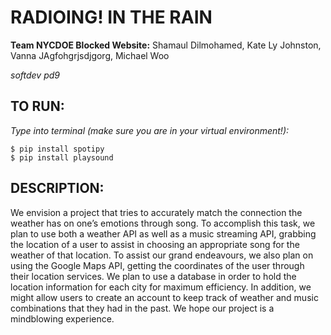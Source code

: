 # RADIOING! IN THE RAIN

**Team NYCDOE Blocked Website:** Shamaul Dilmohamed, Kate Ly Johnston, Vanna JAgfohgrjsdjgorg, Michael Woo

*softdev pd9*


## TO RUN:

*Type into terminal (make sure you are in your virtual environment!):*
```
$ pip install spotipy
$ pip install playsound
```

## DESCRIPTION:

We envision a project that tries to accurately match the connection the weather has on one’s emotions through song. To accomplish this task, we plan to use both a weather API as well as a music streaming API, grabbing the location of a user to assist in choosing an appropriate song for the weather of that location. To assist our grand endeavours, we also plan on using the Google Maps API, getting the coordinates of the user through their location services. We plan to use a database in order to hold the location information for each city for maximum efficiency. In addition, we might allow users to create an account to keep track of weather and music combinations that they had in the past. We hope our project is a mindblowing experience.
